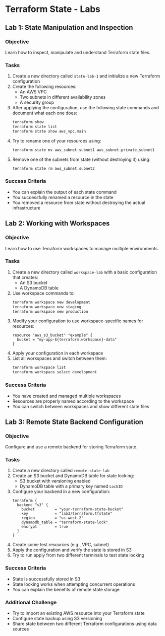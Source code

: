 # Terraform State - Labs

## Lab 1: State Manipulation and Inspection

### Objective
Learn how to inspect, manipulate and understand Terraform state files.

### Tasks
1. Create a new directory called `state-lab-1` and initialize a new Terraform configuration
2. Create the following resources:
   - An AWS VPC
   - Two subnets in different availability zones
   - A security group
3. After applying the configuration, use the following state commands and document what each one does:
   ```bash
   terraform show
   terraform state list
   terraform state show aws_vpc.main
   ```
4. Try to rename one of your resources using:
   ```bash
   terraform state mv aws_subnet.subnet1 aws_subnet.private_subnet1
   ```
5. Remove one of the subnets from state (without destroying it) using:
   ```bash
   terraform state rm aws_subnet.subnet2
   ```

### Success Criteria
- You can explain the output of each state command
- You successfully renamed a resource in the state
- You removed a resource from state without destroying the actual infrastructure

## Lab 2: Working with Workspaces

### Objective
Learn how to use Terraform workspaces to manage multiple environments.

### Tasks
1. Create a new directory called `workspace-lab` with a basic configuration that creates:
   - An S3 bucket
   - A DynamoDB table
2. Use workspace commands to:
   ```bash
   terraform workspace new development
   terraform workspace new staging
   terraform workspace new production
   ```
3. Modify your configuration to use workspace-specific names for resources:
   ```hcl
   resource "aws_s3_bucket" "example" {
     bucket = "my-app-${terraform.workspace}-data"
   }
   ```
4. Apply your configuration in each workspace
5. List all workspaces and switch between them:
   ```bash
   terraform workspace list
   terraform workspace select development
   ```

### Success Criteria
- You have created and managed multiple workspaces
- Resources are properly named according to the workspace
- You can switch between workspaces and show different state files

## Lab 3: Remote State Backend Configuration

### Objective
Configure and use a remote backend for storing Terraform state.

### Tasks
1. Create a new directory called `remote-state-lab`
2. Create an S3 bucket and DynamoDB table for state locking:
   - S3 bucket with versioning enabled
   - DynamoDB table with a primary key named `LockID`
3. Configure your backend in a new configuration:
   ```hcl
   terraform {
     backend "s3" {
       bucket         = "your-terraform-state-bucket"
       key            = "lab3/terraform.tfstate"
       region         = "us-west-2"
       dynamodb_table = "terraform-state-lock"
       encrypt        = true
     }
   }
   ```
4. Create some test resources (e.g., VPC, subnet)
5. Apply the configuration and verify the state is stored in S3
6. Try to run apply from two different terminals to test state locking

### Success Criteria
- State is successfully stored in S3
- State locking works when attempting concurrent operations
- You can explain the benefits of remote state storage

### Additional Challenge
- Try to import an existing AWS resource into your Terraform state
- Configure state backup using S3 versioning
- Share state between two different Terraform configurations using data sources

